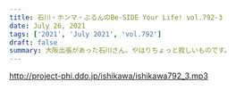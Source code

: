 ```yaml
---
title: 石川・ホンマ・ぶるんのBe-SIDE Your Life! vol.792-3
date: July 26, 2021
tags: ['2021', 'July 2021', 'vol.792']
draft: false
summary: 大阪出張があった石川さん。やはりちょっと寂しいものです。
---
```


http://project-phi.ddo.jp/ishikawa/ishikawa792_3.mp3